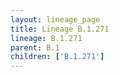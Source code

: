 ```yaml
---
layout: lineage_page
title: Lineage B.1.271
lineage: B.1.271
parent: B.1
children: ['B.1.271']
---
```

